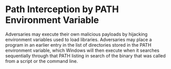 # Path Interception by PATH Environment Variable

Adversaries may execute their own malicious payloads by hijacking environment variables used to load libraries. Adversaries may place a program in an earlier entry in the list of directories stored in the PATH environment variable, which Windows will then execute when it searches sequentially through that PATH listing in search of the binary that was called from a script or the command line.
